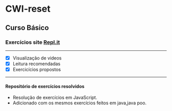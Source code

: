 # **CWI-reset**
## Curso Básico
### Exercícios site [Repl.it](https://repl.it/) 
*** 

- [x] Visualização de videos
- [x] Leitura recomendadas
- [x] Exercicícios propostos
---
#### Repositório de exercícios resolvidos 
* Resolução de exercícios em JavaScript.
* Adicionado com os mesmos exercícios feitos em java,java poo.
